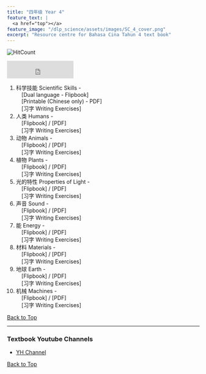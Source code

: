 ```yaml
---
title: "四年级 Year 4" 
feature_text: |
  <a href="top"></a>
feature_image: "/dlp_science/assets/images/SC_4_cover.png"
excerpt: "Resource centre for Bahasa Cina Tahun 4 text book"
---
```

![HitCount](https://hits.dwyl.com/multilingual-malaysian/dlp_science.svg?style=flat-square)

<iframe src="https://www.facebook.com/plugins/like.php?href=https%3A%2F%2Fmultilingual-malaysian.github.io%2Fdlp_science%2Fyear4%2F&width=174&layout=button_count&action=like&size=large&share=true&height=46&appId" width="174" height="46" style="border:none;overflow:hidden" scrolling="no" frameborder="0" allowfullscreen="true" allow="autoplay; clipboard-write; encrypted-media; picture-in-picture; web-share"></iframe>

1. 科学技能 Scientific Skills - <br />
   &emsp;[Dual language - Flipbook] <br />
   &emsp;[Printable (Chinese only) - PDF]<br />
   &emsp;[习字 Writing Exercises]
2. 人类 Humans - <br />
   &emsp;[Flipbook] / [PDF]<br />
   &emsp;[习字 Writing Exercises]
3. 动物 Animals - <br />
   &emsp;[Flipbook] / [PDF]<br />
   &emsp;[习字 Writing Exercises]
4. 植物 Plants - <br />
   &emsp;[Flipbook] / [PDF]<br />
   &emsp;[习字 Writing Exercises]
5. 光的特性 Properties of Light - <br />
   &emsp;[Flipbook] / [PDF]<br />
   &emsp;[习字 Writing Exercises]
6. 声音 Sound - <br />
   &emsp;[Flipbook] / [PDF]<br />
   &emsp;[习字 Writing Exercises]
7. 能 Energy - <br />
   &emsp;[Flipbook] / [PDF]<br />
   &emsp;[习字 Writing Exercises]
8. 材料 Materials - <br />
   &emsp;[Flipbook] / [PDF]<br />
   &emsp;[习字 Writing Exercises]
9. 地球 Earth - <br />
   &emsp;[Flipbook] / [PDF]<br />
   &emsp;[习字 Writing Exercises]
10. 机械 Machines - <br />
   &emsp;[Flipbook] / [PDF]<br />
   &emsp;[习字 Writing Exercises]

[Back to Top](#top)

----
### Textbook Youtube Channels<a name="videos"></a>
- [YH Channel](https://youtube.com/playlist?list=PL5o5V0axbg-Or43lcH_sS59Ncqh4a20cy)

[Back to Top](#top)

